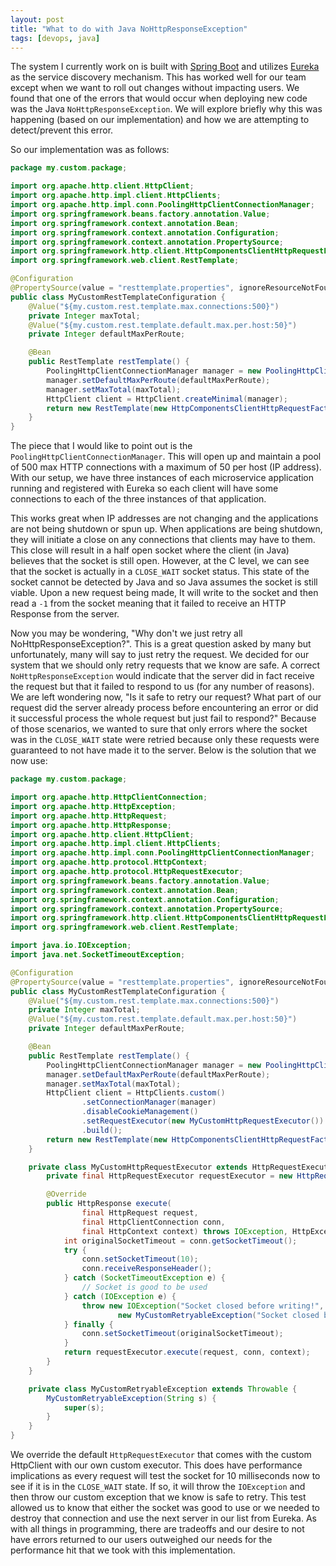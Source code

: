 ```yaml
---
layout: post
title: "What to do with Java NoHttpResponseException"
tags: [devops, java]
---
```


The system I currently work on is built with [Spring Boot] and utilizes
[Eureka] as the service discovery mechanism. This has worked well for our team
except when we want to roll out changes without impacting users. We found that
one of the errors that would occur when deploying new code was the Java
`NoHttpResponseException`. We will explore briefly why this was happening
(based on our implementation) and how we are attempting to detect/prevent this
error.

So our implementation was as follows:

```java
package my.custom.package;

import org.apache.http.client.HttpClient;
import org.apache.http.impl.client.HttpClients;
import org.apache.http.impl.conn.PoolingHttpClientConnectionManager;
import org.springframework.beans.factory.annotation.Value;
import org.springframework.context.annotation.Bean;
import org.springframework.context.annotation.Configuration;
import org.springframework.context.annotation.PropertySource;
import org.springframework.http.client.HttpComponentsClientHttpRequestFactory;
import org.springframework.web.client.RestTemplate;

@Configuration
@PropertySource(value = "resttemplate.properties", ignoreResourceNotFound = true)
public class MyCustomRestTemplateConfiguration {
    @Value("${my.custom.rest.template.max.connections:500}")
    private Integer maxTotal;
    @Value("${my.custom.rest.template.default.max.per.host:50}")
    private Integer defaultMaxPerRoute;

    @Bean
    public RestTemplate restTemplate() {
        PoolingHttpClientConnectionManager manager = new PoolingHttpClientConnectionManager();
        manager.setDefaultMaxPerRoute(defaultMaxPerRoute);
        manager.setMaxTotal(maxTotal);
        HttpClient client = HttpClient.createMinimal(manager);
        return new RestTemplate(new HttpComponentsClientHttpRequestFactory(client));
    }
}
```

The piece that I would like to point out is the
`PoolingHttpClientConnectionManager`. This will open up and maintain a pool of
500 max HTTP connections with a maximum of 50 per host (IP address). With our
setup, we have three instances of each microservice application running and
registered with Eureka so each client will have some connections to each of the
three instances of that application.

This works great when IP addresses are not changing and the applications are
not being shutdown or spun up. When applications are being shutdown, they will
initiate a close on any connections that clients may have to them. This close
will result in a half open socket where the client (in Java) believes that the
socket is still open. However, at the C level, we can see that the socket is
actually in a `CLOSE_WAIT` socket status. This state of the socket cannot be
detected by Java and so Java assumes the socket is still viable. Upon a new
request being made, It will write to the socket and then read a `-1` from the
socket meaning that it failed to receive an HTTP Response from the server.

Now you may be wondering, "Why don't we just retry all
NoHttpResponseException?". This is a great question asked by many but
unfortunately, many will say to just retry the request. We decided for our
system that we should only retry requests that we know are safe. A correct
`NoHttpResponseException` would indicate that the server did in fact receive
the request but that it failed to respond to us (for any number of reasons). We
are left wondering now, "Is it safe to retry our request? What part of our
request did the server already process before encountering an error or did it
successful process the whole request but just fail to respond?" Because of
those scenarios, we wanted to sure that only errors where the socket was in the
`CLOSE_WAIT` state were retried because only these requests were guaranteed to
not have made it to the server. Below is the solution that we now use:

```java
package my.custom.package;

import org.apache.http.HttpClientConnection;
import org.apache.http.HttpException;
import org.apache.http.HttpRequest;
import org.apache.http.HttpResponse;
import org.apache.http.client.HttpClient;
import org.apache.http.impl.client.HttpClients;
import org.apache.http.impl.conn.PoolingHttpClientConnectionManager;
import org.apache.http.protocol.HttpContext;
import org.apache.http.protocol.HttpRequestExecutor;
import org.springframework.beans.factory.annotation.Value;
import org.springframework.context.annotation.Bean;
import org.springframework.context.annotation.Configuration;
import org.springframework.context.annotation.PropertySource;
import org.springframework.http.client.HttpComponentsClientHttpRequestFactory;
import org.springframework.web.client.RestTemplate;

import java.io.IOException;
import java.net.SocketTimeoutException;

@Configuration
@PropertySource(value = "resttemplate.properties", ignoreResourceNotFound = true)
public class MyCustomRestTemplateConfiguration {
    @Value("${my.custom.rest.template.max.connections:500}")
    private Integer maxTotal;
    @Value("${my.custom.rest.template.default.max.per.host:50}")
    private Integer defaultMaxPerRoute;

    @Bean
    public RestTemplate restTemplate() {
        PoolingHttpClientConnectionManager manager = new PoolingHttpClientConnectionManager();
        manager.setDefaultMaxPerRoute(defaultMaxPerRoute);
        manager.setMaxTotal(maxTotal);
        HttpClient client = HttpClients.custom()
                .setConnectionManager(manager)
                .disableCookieManagement()
                .setRequestExecutor(new MyCustomHttpRequestExecutor())
                .build();
        return new RestTemplate(new HttpComponentsClientHttpRequestFactory(client));
    }

    private class MyCustomHttpRequestExecutor extends HttpRequestExecutor {
        private final HttpRequestExecutor requestExecutor = new HttpRequestExecutor();

        @Override
        public HttpResponse execute(
                final HttpRequest request,
                final HttpClientConnection conn,
                final HttpContext context) throws IOException, HttpException {
            int originalSocketTimeout = conn.getSocketTimeout();
            try {
                conn.setSocketTimeout(10);
                conn.receiveResponseHeader();
            } catch (SocketTimeoutException e) {
                // Socket is good to be used
            } catch (IOException e) {
                throw new IOException("Socket closed before writing!",
                        new MyCustomRetryableException("Socket closed before writing!"));
            } finally {
                conn.setSocketTimeout(originalSocketTimeout);
            }
            return requestExecutor.execute(request, conn, context);
        }
    }

    private class MyCustomRetryableException extends Throwable {
        MyCustomRetryableException(String s) {
            super(s);
        }
    }
}
```

We override the default `HttpRequestExecutor` that comes with the custom
HttpClient with our own custom executor. This does have performance
implications as every request will test the socket for 10 milliseconds now to
see if it is in the `CLOSE_WAIT` state.  If so, it will throw the `IOException`
and then throw our custom exception that we know is safe to retry. This test
allowed us to know that either the socket was good to use or we needed to
destroy that connection and use the next server in our list from Eureka. As
with all things in programming, there are tradeoffs and our desire to not have
errors returned to our users outweighed our needs for the performance hit that
we took with this implementation.

[Spring Boot]: http://projects.spring.io/spring-boot/
[Eureka]: https://github.com/Netflix/eureka
